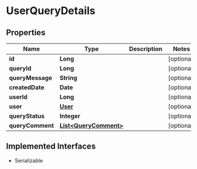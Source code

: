 

# UserQueryDetails


## Properties

Name | Type | Description | Notes
------------ | ------------- | ------------- | -------------
**id** | **Long** |  |  [optional]
**queryId** | **Long** |  |  [optional]
**queryMessage** | **String** |  |  [optional]
**createdDate** | **Date** |  |  [optional]
**userId** | **Long** |  |  [optional]
**user** | [**User**](User.md) |  |  [optional]
**queryStatus** | **Integer** |  |  [optional]
**queryComment** | [**List&lt;QueryComment&gt;**](QueryComment.md) |  |  [optional]


## Implemented Interfaces

* Serializable


